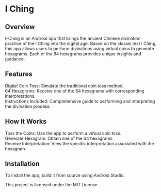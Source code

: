 # I Ching

## Overview
I-Ching is an Android app that brings the ancient Chinese divination practice of the I Ching into the digital age. Based on the classic text I Ching, this app allows users to perform divinations using virtual coins to generate hexagrams. Each of the 64 hexagrams provides unique insights and guidance.  

## Features
 Digital Coin Toss: Simulate the traditional coin toss method.  
 64 Hexagrams: Receive one of the 64 hexagrams with corresponding interpretations.  
 Instructions Included: Comprehensive guide to performing and interpreting the divination process.  

## How It Works
Toss the Coins: Use the app to perform a virtual coin toss.  
    Generate Hexagram: Obtain one of the 64 hexagrams.  
    Receive Interpretation: View the specific interpretation associated with the hexagram.  

## Installation

To install the app, build it from source using Android Studio.

This project is licensed under the MIT License.

